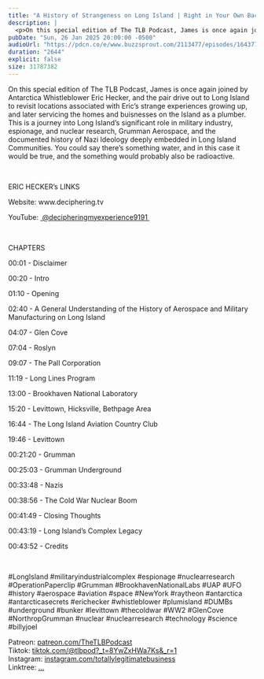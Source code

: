 ```yaml
---
title: "A History of Strangeness on Long Island | Right in Your Own Backyard w/ Eric Hecker | The TLB Pod"
description: |
  <p>On this special edition of The TLB Podcast, James is once again joined by Antarctica Whistleblower Eric Hecker, and the pair drive out to Long Island to revisit locations associated with Eric’s strange experiences growing up, and later servicing the homes and buisnesses on the Island as a plumber. This is a journey into Long Island’s significant role in military industry, espionage, and nuclear research, Grumman Aerospace, and the documented history of Nazi Ideology deeply embedded in Long Island Communities. You could say there’s something water, and in this case it would be true, and the something would probably also be radioactive. </p><p><br/></p><p>ERIC HECKER’s LINKS</p><p>Website: www.deciphering.tv</p><p>YouTube: <a href='https://studio.youtube.com/channel/UCiwewLbtOLl5n2Qpme8oeSw'> @decipheringmyexperience9191 </a></p><p><br/></p><p>CHAPTERS</p><p>00:01 - Disclaimer</p><p>00:20 - Intro</p><p>01:10 - Opening</p><p>02:40 - A General Understanding of the History of Aerospace and Military Manufacturing on Long Island</p><p>04:07 - Glen Cove</p><p>07:04 - Roslyn</p><p>09:07 - The Pall Corporation</p><p>11:19 - Long Lines Program</p><p>13:00 - Brookhaven National Laboratory</p><p>15:20 - Levittown, Hicksville, Bethpage Area</p><p>16:44 - The Long Island Aviation Country Club</p><p>19:46 - Levittown</p><p>00:21:20 - Grumman</p><p>00:25:03 - Grumman Underground</p><p>00:33:48 - Nazis</p><p>00:38:56 - The Cold War Nuclear Boom</p><p>00:41:49 - Closing Thoughts</p><p>00:43:19 - Long Island’s Complex Legacy</p><p>00:43:52 - Credits</p><p><br/></p><p>#LongIsland #militaryindustrialcomplex #espionage #nuclearresearch #OperationPaperclip #Grumman #BrookhavenNationalLabs #UAP #UFO #history #aerospace #aviation #space #NewYork #raytheon #antarctica #antarcticasecrets #erichecker #whistleblower #plumisland #DUMBs #underground #bunker #levittown #thecoldwar #WW2 #GlenCove #NorthropGrumman #nuclear #nuclearresearch #technology #science #billyjoel</p><p>Patreon: <a href='https://www.youtube.com/redirect?event=channel_description&amp;redir_token=QUFFLUhqbHJwOWd4SjlUSkRCaG9HTnBLUWtMaUVjRWd5Z3xBQ3Jtc0tuRGV5Nl9WT0l1eTZsdjhOQUVJTmR6RzJMWDhJeFhSOElCNTNQdTBwVk9Gd0N6RE5FMWNCNmZ4TXRhNHZhS0hzdEltdEppNUlpUTFCN1lSeGZQVFNwS2dlSkUxb2p6Ui1iTTVGYmY3NVZVY0hJNWFaNA&amp;q=https%3A%2F%2Fwww.patreon.com%2FTheTLBPodcast'>patreon.com/TheTLBPodcast</a><br/>Tiktok: <a href='https://www.youtube.com/redirect?event=channel_description&amp;redir_token=QUFFLUhqa3hqQTB0SGVhSl94YjdxZnhjMEN1eWk3OXYtd3xBQ3Jtc0ttZFFJYjAxMHlXeDFsWm54Mlk3S240d2VWUGwxWjQzSmdmM3VkX2g4aHk2eTYzX1VUN1FtcjFueW9hcXEtV3FLdTZRQzNwQUt6anBGbzFLMXVhc0s4LUp2WndRV1NnY3I4dEd4WkxpZ0ZfMHBwYkJYSQ&amp;q=https%3A%2F%2Fwww.tiktok.com%2F%40tlbpod%3F_t%3D8YwZxHWa7Ks%26_r%3D1'>tiktok.com/@tlbpod?_t=8YwZxHWa7Ks&amp;_r=1</a><br/>Instagram: <a href='https://www.youtube.com/redirect?event=channel_description&amp;redir_token=QUFFLUhqbm9fRUxibWVsdmNmazlnc3YtREhhb0xfSHZTd3xBQ3Jtc0ttVGVJX3VEeld4Y255MHc5d3d1S3pVc2RGbUVIQWZGX2lXR3FBSWl0dTZfbW54WUdnUUdtanBMcEowUzA3MmNUekdBWXIzNU9VVDhZbEctbzlMOEFqbnBFQS0wRHM3bGJyUE9Hczg4ZjFUVFpLZ3g5bw&amp;q=https%3A%2F%2Fwww.instagram.com%2Ftotallylegitimatebusiness%2F'>instagram.com/totallylegitimatebusiness</a><br/>Linktree: <a href='https://www.youtube.com/redirect?event=channel_description&amp;redir_token=QUFFLUhqbU5BOGhSR2I4SlVYTGJCSldXMnhpa0pNWWJuQXxBQ3Jtc0trSS1FaDl1ZHBQVVlndjI0eFVWcTlrUFNmRS1Ka1hNRkVZQnk1WWZNSlpHLVhRNWRIYVlCRmZaa2xEbmFPTlJMaHFSblZuTTItMkxEY0phSzJaMzk5YkhGb1JJVUtnZlBXQk14VlN1Ri1nbkRJQUVNbw&amp;q=linktr.ee%2Ftotallylegitimatebusiness'>...</a></p>
pubDate: "Sun, 26 Jan 2025 20:00:00 -0500"
audioUrl: "https://pdcn.co/e/www.buzzsprout.com/2113477/episodes/16437755-a-history-of-strangeness-on-long-island-right-in-your-own-backyard-w-eric-hecker-the-tlb-pod.mp3"
duration: "2644"
explicit: false
size: 31787382
---
```


<p>On this special edition of The TLB Podcast, James is once again joined by Antarctica Whistleblower Eric Hecker, and the pair drive out to Long Island to revisit locations associated with Eric’s strange experiences growing up, and later servicing the homes and buisnesses on the Island as a plumber. This is a journey into Long Island’s significant role in military industry, espionage, and nuclear research, Grumman Aerospace, and the documented history of Nazi Ideology deeply embedded in Long Island Communities. You could say there’s something water, and in this case it would be true, and the something would probably also be radioactive. </p><p><br/></p><p>ERIC HECKER’s LINKS</p><p>Website: www.deciphering.tv</p><p>YouTube: <a href='https://studio.youtube.com/channel/UCiwewLbtOLl5n2Qpme8oeSw'> @decipheringmyexperience9191 </a></p><p><br/></p><p>CHAPTERS</p><p>00:01 - Disclaimer</p><p>00:20 - Intro</p><p>01:10 - Opening</p><p>02:40 - A General Understanding of the History of Aerospace and Military Manufacturing on Long Island</p><p>04:07 - Glen Cove</p><p>07:04 - Roslyn</p><p>09:07 - The Pall Corporation</p><p>11:19 - Long Lines Program</p><p>13:00 - Brookhaven National Laboratory</p><p>15:20 - Levittown, Hicksville, Bethpage Area</p><p>16:44 - The Long Island Aviation Country Club</p><p>19:46 - Levittown</p><p>00:21:20 - Grumman</p><p>00:25:03 - Grumman Underground</p><p>00:33:48 - Nazis</p><p>00:38:56 - The Cold War Nuclear Boom</p><p>00:41:49 - Closing Thoughts</p><p>00:43:19 - Long Island’s Complex Legacy</p><p>00:43:52 - Credits</p><p><br/></p><p>#LongIsland #militaryindustrialcomplex #espionage #nuclearresearch #OperationPaperclip #Grumman #BrookhavenNationalLabs #UAP #UFO #history #aerospace #aviation #space #NewYork #raytheon #antarctica #antarcticasecrets #erichecker #whistleblower #plumisland #DUMBs #underground #bunker #levittown #thecoldwar #WW2 #GlenCove #NorthropGrumman #nuclear #nuclearresearch #technology #science #billyjoel</p><p>Patreon: <a href='https://www.youtube.com/redirect?event=channel_description&amp;redir_token=QUFFLUhqbHJwOWd4SjlUSkRCaG9HTnBLUWtMaUVjRWd5Z3xBQ3Jtc0tuRGV5Nl9WT0l1eTZsdjhOQUVJTmR6RzJMWDhJeFhSOElCNTNQdTBwVk9Gd0N6RE5FMWNCNmZ4TXRhNHZhS0hzdEltdEppNUlpUTFCN1lSeGZQVFNwS2dlSkUxb2p6Ui1iTTVGYmY3NVZVY0hJNWFaNA&amp;q=https%3A%2F%2Fwww.patreon.com%2FTheTLBPodcast'>patreon.com/TheTLBPodcast</a><br/>Tiktok: <a href='https://www.youtube.com/redirect?event=channel_description&amp;redir_token=QUFFLUhqa3hqQTB0SGVhSl94YjdxZnhjMEN1eWk3OXYtd3xBQ3Jtc0ttZFFJYjAxMHlXeDFsWm54Mlk3S240d2VWUGwxWjQzSmdmM3VkX2g4aHk2eTYzX1VUN1FtcjFueW9hcXEtV3FLdTZRQzNwQUt6anBGbzFLMXVhc0s4LUp2WndRV1NnY3I4dEd4WkxpZ0ZfMHBwYkJYSQ&amp;q=https%3A%2F%2Fwww.tiktok.com%2F%40tlbpod%3F_t%3D8YwZxHWa7Ks%26_r%3D1'>tiktok.com/@tlbpod?_t=8YwZxHWa7Ks&amp;_r=1</a><br/>Instagram: <a href='https://www.youtube.com/redirect?event=channel_description&amp;redir_token=QUFFLUhqbm9fRUxibWVsdmNmazlnc3YtREhhb0xfSHZTd3xBQ3Jtc0ttVGVJX3VEeld4Y255MHc5d3d1S3pVc2RGbUVIQWZGX2lXR3FBSWl0dTZfbW54WUdnUUdtanBMcEowUzA3MmNUekdBWXIzNU9VVDhZbEctbzlMOEFqbnBFQS0wRHM3bGJyUE9Hczg4ZjFUVFpLZ3g5bw&amp;q=https%3A%2F%2Fwww.instagram.com%2Ftotallylegitimatebusiness%2F'>instagram.com/totallylegitimatebusiness</a><br/>Linktree: <a href='https://www.youtube.com/redirect?event=channel_description&amp;redir_token=QUFFLUhqbU5BOGhSR2I4SlVYTGJCSldXMnhpa0pNWWJuQXxBQ3Jtc0trSS1FaDl1ZHBQVVlndjI0eFVWcTlrUFNmRS1Ka1hNRkVZQnk1WWZNSlpHLVhRNWRIYVlCRmZaa2xEbmFPTlJMaHFSblZuTTItMkxEY0phSzJaMzk5YkhGb1JJVUtnZlBXQk14VlN1Ri1nbkRJQUVNbw&amp;q=linktr.ee%2Ftotallylegitimatebusiness'>...</a></p>
